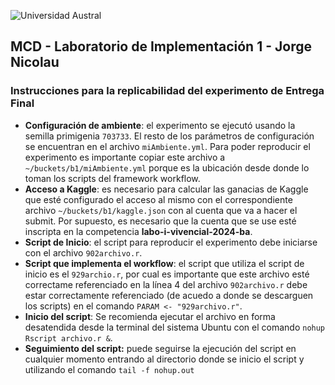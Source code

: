 ![Universidad Austral](https://www.austral.edu.ar/wp-content/uploads/2022/09/logo-md-austral-1.png)
## MCD - Laboratorio de Implementación 1 - Jorge Nicolau
### Instrucciones para la replicabilidad del experimento de Entrega Final
- **Configuración de ambiente**: el experimento se ejecutó usando la semilla primigenia `703733`. El resto de los parámetros de configuración se encuentran en el archivo `miAmbiente.yml`. Para poder reproducir el experimento es importante copiar este archivo a `~/buckets/b1/miAmbiente.yml` porque es la ubicación desde donde lo toman los scripts del framework workflow.
- **Acceso a Kaggle**: es necesario para calcular las ganacias de Kaggle que esté configurado el acceso al mismo con el correspondiente archivo `~/buckets/b1/kaggle.json` con al cuenta que va a hacer el submit. Por supuesto, es necesario que la cuenta que se use esté inscripta en la competencia **labo-i-vivencial-2024-ba**.
- **Script de Inicio**: el script para reproducir el experimento debe iniciarse con el archivo `902archivo.r`. 
- **Script que implementa el workflow**: el script que utiliza el script de inicio es el `929archio.r`, por cual es importante que este archivo esté correctame referenciado en la línea 4 del archivo `902archivo.r` debe estar correctamente referenciado (de acuedo a donde se descarguen los scripts) en el comando `PARAM <- "929archivo.r"`.
- **Inicio del script**: Se recomienda ejecutar el archivo en forma desatendida desde la terminal del sistema Ubuntu con el comando `nohup Rscript archivo.r &`.
- **Seguimiento del script:** puede seguirse la ejecución del script en cualquier momento entrando al directorio donde se inicio el script y utilizando el comando `tail -f nohup.out`
